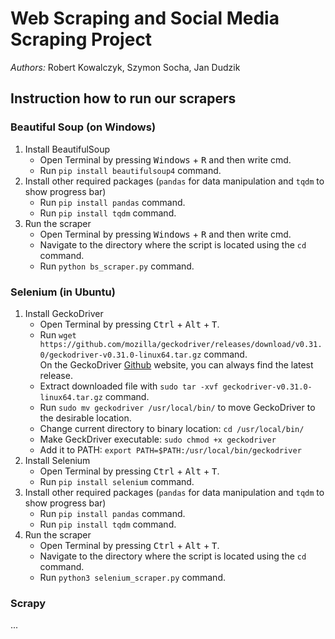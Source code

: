 # Web Scraping and Social Media Scraping Project
*Authors:* Robert Kowalczyk, Szymon Socha, Jan Dudzik
## Instruction how to run our scrapers
### Beautiful Soup (on Windows)
1. Install BeautifulSoup
    * Open Terminal by pressing <kbd>Windows</kbd> + <kbd>R</kbd> and then write cmd.
    * Run `pip install beautifulsoup4` command.
2. Install other required packages (`pandas` for data manipulation and `tqdm` to show progress bar)
    * Run `pip install pandas` command.
    * Run `pip install tqdm` command.
3. Run the scraper
    * Open Terminal by pressing <kbd>Windows</kbd> + <kbd>R</kbd> and then write cmd.
    * Navigate to the directory where the script is located using the `cd` command.
    * Run `python bs_scraper.py` command.
### Selenium (in Ubuntu)
1. Install GeckoDriver
    * Open Terminal by pressing <kbd>Ctrl</kbd> + <kbd>Alt</kbd> + <kbd>T</kbd>. 
    * Run `wget https://github.com/mozilla/geckodriver/releases/download/v0.31.0/geckodriver-v0.31.0-linux64.tar.gz` command.<br>
   On the GeckoDriver [Github](https://github.com/mozilla/geckodriver/releases) website, you can always find the latest release.
    * Extract downloaded file with `sudo tar -xvf geckodriver-v0.31.0-linux64.tar.gz` command.
    * Run `sudo mv geckodriver /usr/local/bin/` to move GeckoDriver to the desirable location.
    * Change current directory to binary location: `cd /usr/local/bin/`
    * Make GeckDriver executable: `sudo chmod +x geckodriver`
    * Add it to PATH: `export PATH=$PATH:/usr/local/bin/geckodriver`
2. Install Selenium
    * Open Terminal by pressing <kbd>Ctrl</kbd> + <kbd>Alt</kbd> + <kbd>T</kbd>.
    * Run `pip install selenium` command.
3. Install other required packages (`pandas` for data manipulation and `tqdm` to show progress bar)
    * Run `pip install pandas` command.
    * Run `pip install tqdm` command.
4. Run the scraper
    * Open Terminal by pressing <kbd>Ctrl</kbd> + <kbd>Alt</kbd> + <kbd>T</kbd>.
    * Navigate to the directory where the script is located using the `cd` command.
    * Run `python3 selenium_scraper.py` command.
### Scrapy
...
